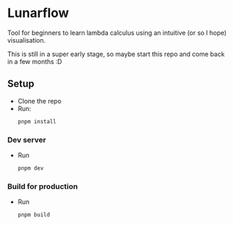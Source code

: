 # Lunarflow

Tool for beginners to learn lambda calculus using an intuitive (or so I hope) visualisation.

This is still in a super early stage, so maybe start this repo and come back in a few months :D

## Setup

- Clone the repo
- Run:
  ```sh
  pnpm install
  ```

### Dev server

- Run

  ```sh
  pnpm dev
  ```

### Build for production

- Run

  ```sh
  pnpm build
  ```
